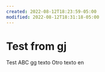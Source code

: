 ```yaml
---
created: 2022-08-12T18:23:59-05:00
modified: 2022-08-12T18:31:18-05:00
---
```


# Test from gj

Test ABC gg texto 
Otro texto en

